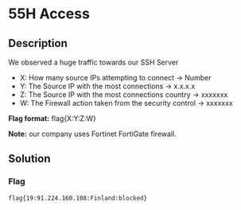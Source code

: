 # 55H Access

## Description
We observed a huge traffic towards our SSH Server

* X: How many source IPs attempting to connect  → Number
* Y: The Source IP with the most connections → x.x.x.x
* Z: The Source IP with the most connections country → xxxxxxx
* W: The Firewall action taken from the security control → xxxxxxx

**Flag format:** flag{X:Y:Z:W}

**Note:** our company uses Fortinet FortiGate firewall.

## Solution

### Flag
```
flag{19:91.224.160.108:Finland:blocked}
```
